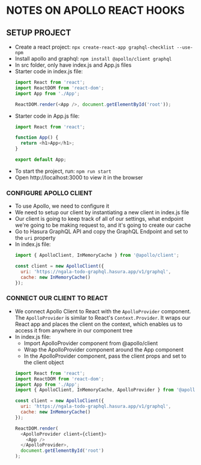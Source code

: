 # NOTES ON APOLLO REACT HOOKS

## SETUP PROJECT
- Create a react project: `npx create-react-app graphql-checklist --use-npm`
- Install apollo and graphql: `npm install @apollo/client graphql`
- In src folder, only have index.js and App.js files
- Starter code in index.js file:
  ```js
  import React from 'react';
  import ReactDOM from 'react-dom';
  import App from './App';

  ReactDOM.render(<App />, document.getElementById('root'));
  ```
- Starter code in App.js file:
  ```js
  import React from 'react';

  function App() {
    return <h1>App</h1>;
  }

  export default App;
  ```
- To start the project, run: `npm run start`
- Open http://localhost:3000 to view it in the browser


### CONFIGURE APOLLO CLIENT
- To use Apollo, we need to configure it
- We need to setup our client by instantiating a new client in index.js file
- Our client is going to keep track of all of our settings, what endpoint we're going to be making request to, and it's going to create our cache
- Go to Hasura GraphQL API and copy the GraphQL Endpoint and set to the `uri` property
- In index.js file:
  ```js
  import { ApolloClient, InMemoryCache } from '@apollo/client';

  const client = new ApolloClient({
    uri: 'https://ngala-todo-graphql.hasura.app/v1/graphql',
    cache: new InMemoryCache()
  });
  ```


### CONNECT OUR CLIENT TO REACT
- We connect Apollo Client to React with the `ApolloProvider` component. The `ApolloProvider` is similar to React's `Context.Provider`. It wraps our React app and places the client on the context, which enables us to access it from anywhere in our component tree
- In index.js file:
  - Import ApolloProvider component from @apollo/client
  - Wrap the ApolloProvider component around the App component
  - In the ApolloProvider component, pass the client props and set to the client object
  ```js
  import React from 'react';
  import ReactDOM from 'react-dom';
  import App from './App';
  import { ApolloClient, InMemoryCache, ApolloProvider } from '@apollo/client';

  const client = new ApolloClient({
    uri: 'https://ngala-todo-graphql.hasura.app/v1/graphql',
    cache: new InMemoryCache()
  });

  ReactDOM.render(
    <ApolloProvider client={client}>
      <App />
    </ApolloProvider>,
    document.getElementById('root')
  );
  ```